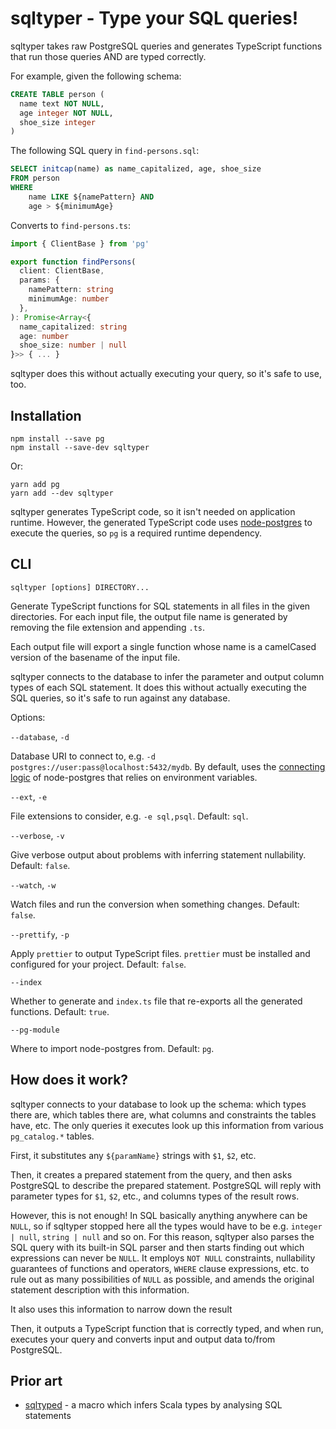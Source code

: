 # sqltyper - Type your SQL queries!

sqltyper takes raw PostgreSQL queries and generates TypeScript
functions that run those queries AND are typed correctly.

For example, given the following schema:

```sql
CREATE TABLE person (
  name text NOT NULL,
  age integer NOT NULL,
  shoe_size integer
)
```

The following SQL query in `find-persons.sql`:

```sql
SELECT initcap(name) as name_capitalized, age, shoe_size
FROM person
WHERE
    name LIKE ${namePattern} AND
    age > ${minimumAge}
```

Converts to `find-persons.ts`:

```typescript
import { ClientBase } from 'pg'

export function findPersons(
  client: ClientBase,
  params: {
    namePattern: string
    minimumAge: number
  },
): Promise<Array<{
  name_capitalized: string
  age: number
  shoe_size: number | null
}>> { ... }
```

sqltyper does this without actually executing your query, so it's
safe to use, too.


## Installation

```
npm install --save pg
npm install --save-dev sqltyper
```

Or:

```
yarn add pg
yarn add --dev sqltyper
```

sqltyper generates TypeScript code, so it isn't needed on
application runtime. However, the generated TypeScript code uses
[node-postgres] to execute the queries, so `pg` is a required runtime
dependency.


[node-postgres]: https://node-postgres.com/


## CLI

```
sqltyper [options] DIRECTORY...
```

Generate TypeScript functions for SQL statements in all files in the
given directories. For each input file, the output file name is
generated by removing the file extension and appending `.ts`.

Each output file will export a single function whose name is a
camelCased version of the basename of the input file.

sqltyper connects to the database to infer the parameter and output
column types of each SQL statement. It does this without actually
executing the SQL queries, so it's safe to run against any database.

Options:

`--database`, `-d`

Database URI to connect to, e.g. `-d postgres://user:pass@localhost:5432/mydb`.
By default, uses the [connecting logic] of node-postgres that
relies on environment variables.

`--ext`, `-e`

File extensions to consider, e.g. `-e sql,psql`. Default: `sql`.

`--verbose`, `-v`

Give verbose output about problems with inferring statement
nullability. Default: `false`.

`--watch`, `-w`

Watch files and run the conversion when something changes. Default:
`false`.

`--prettify`, `-p`

Apply `prettier` to output TypeScript files. `prettier` must be
installed and configured for your project. Default: `false`.

`--index`

Whether to generate and `index.ts` file that re-exports all the
generated functions. Default: `true`.

`--pg-module`

Where to import node-postgres from. Default: `pg`.

[connecting logic]: https://node-postgres.com/features/connecting


## How does it work?

sqltyper connects to your database to look up the schema: which
types there are, which tables there are, what columns and constraints
the tables have, etc. The only queries it executes look up this
information from various `pg_catalog.*` tables.

First, it substitutes any `${paramName}` strings with `$1`, `$2`, etc.

Then, it creates a prepared statement from the query, and then asks
PostgreSQL to describe the prepared statement. PostgreSQL will reply
with parameter types for `$1`, `$2`, etc., and columns types of the
result rows.

However, this is not enough! In SQL basically anything anywhere can be
`NULL`, so if sqltyper stopped here all the types would have to be
e.g. `integer | null`, `string | null` and so on. For this reason,
sqltyper also parses the SQL query with its built-in SQL parser and
then starts finding out which expressions can never be `NULL`. It
employs `NOT NULL` constraints, nullability guarantees of functions
and operators, `WHERE` clause expressions, etc. to rule out as many
possibilities of `NULL` as possible, and amends the original statement
description with this information.

It also uses this information to narrow down the result

Then, it outputs a TypeScript function that is correctly typed, and
when run, executes your query and converts input and output data
to/from PostgreSQL.


## Prior art

- [sqlτyped](https://github.com/jonifreeman/sqltyped) - a macro which infers Scala types by analysing SQL statements


[sqlτyped]: https://github.com/jonifreeman/sqltyped
